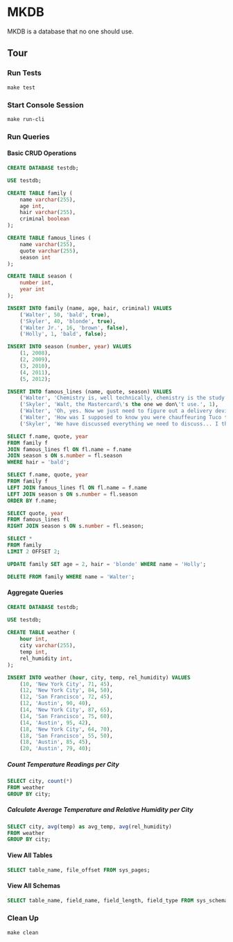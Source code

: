 # MKDB

MKDB is a database that no one should use.

## Tour

### Run Tests

```shell
make test
```

### Start Console Session

```shell
make run-cli
```

### Run Queries

#### Basic CRUD Operations

```sql
CREATE DATABASE testdb;

USE testdb;

CREATE TABLE family (
    name varchar(255),
    age int,
    hair varchar(255),
    criminal boolean
);

CREATE TABLE famous_lines (
    name varchar(255),
    quote varchar(255),
    season int
);

CREATE TABLE season (
    number int,
    year int
);

INSERT INTO family (name, age, hair, criminal) VALUES
    ('Walter', 50, 'bald', true),
    ('Skyler', 40, 'blonde', true),
    ('Walter Jr.', 16, 'brown', false),
    ('Holly', 1, 'bald', false);

INSERT INTO season (number, year) VALUES
    (1, 2008),
    (2, 2009),
    (3, 2010),
    (4, 2011),
    (5, 2012);

INSERT INTO famous_lines (name, quote, season) VALUES
    ('Walter', 'Chemistry is, well technically, chemistry is the study of matter. But I prefer to see it as the study of change.', 1),
    ('Skyler', 'Walt, the Mastercard\'s the one we don\'t use.', 1),
    ('Walter', 'Oh, yes. Now we just need to figure out a delivery device, and then no more Tuco.', 2),
    ('Walter', 'How was I supposed to know you were chauffeuring Tuco to my doorstep?', 2),
    ('Skyler', 'We have discussed everything we need to discuss... I thought I made myself very clear.', 3);

SELECT f.name, quote, year
FROM family f
JOIN famous_lines fl ON fl.name = f.name
JOIN season s ON s.number = fl.season
WHERE hair = 'bald';

SELECT f.name, quote, year
FROM family f
LEFT JOIN famous_lines fl ON fl.name = f.name
LEFT JOIN season s ON s.number = fl.season
ORDER BY f.name;

SELECT quote, year
FROM famous_lines fl
RIGHT JOIN season s ON s.number = fl.season;

SELECT *
FROM family
LIMIT 2 OFFSET 2;

UPDATE family SET age = 2, hair = 'blonde' WHERE name = 'Holly';

DELETE FROM family WHERE name = 'Walter';
```

#### Aggregate Queries

```sql
CREATE DATABASE testdb;

USE testdb;
    
CREATE TABLE weather (
    hour int,
    city varchar(255),
    temp int,
    rel_humidity int,
);

INSERT INTO weather (hour, city, temp, rel_humidity) VALUES
    (10, 'New York City', 71, 45),
    (12, 'New York City', 84, 50),
    (12, 'San Francisco', 72, 45),
    (12, 'Austin', 90, 40),
    (14, 'New York City', 87, 65),
    (14, 'San Francisco', 75, 60),
    (14, 'Austin', 95, 42),
    (18, 'New York City', 64, 70),
    (18, 'San Francisco', 55, 50),
    (18, 'Austin', 85, 45),
    (20, 'Austin', 79, 40);
```

##### Count Temperature Readings per City

```sql
SELECT city, count(*)
FROM weather
GROUP BY city;
```

##### Calculate Average Temperature and Relative Humidity per City

```sql
SELECT city, avg(temp) as avg_temp, avg(rel_humidity)
FROM weather
GROUP BY city;
```

#### View All Tables

```sql
SELECT table_name, file_offset FROM sys_pages;
```

#### View All Schemas

```sql
SELECT table_name, field_name, field_length, field_type FROM sys_schema;
```

### Clean Up

```shell
make clean
```

